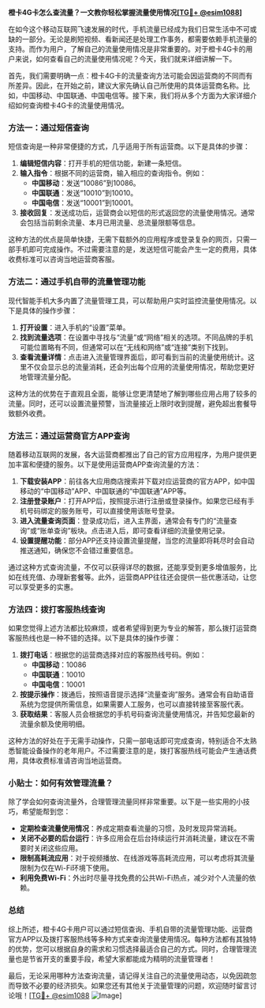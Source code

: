 **橙卡4G卡怎么查流量？一文教你轻松掌握流量使用情况[[TG💪+ @esim1088](https://t.me/s/esim1088)]**

在如今这个移动互联网飞速发展的时代，手机流量已经成为我们日常生活中不可或缺的一部分。无论是刷短视频、看新闻还是处理工作事务，都需要依赖手机流量的支持。而作为用户，了解自己的流量使用情况是非常重要的。对于橙卡4G卡的用户来说，如何查看自己的流量使用情况呢？今天，我们就来详细讲解一下。

首先，我们需要明确一点：橙卡4G卡的流量查询方法可能会因运营商的不同而有所差异。因此，在开始之前，建议大家先确认自己所使用的具体运营商名称。比如，中国移动、中国联通、中国电信等。接下来，我们将从多个方面为大家详细介绍如何查询橙卡4G卡的流量使用情况。

### 方法一：通过短信查询

短信查询是一种非常便捷的方式，几乎适用于所有运营商。以下是具体的步骤：

1. **编辑短信内容**：打开手机的短信功能，新建一条短信。
2. **输入指令**：根据不同的运营商，输入相应的查询指令。例如：
   - **中国移动**：发送“10086”到10086。
   - **中国联通**：发送“10010”到10010。
   - **中国电信**：发送“10001”到10001。
3. **接收回复**：发送成功后，运营商会以短信的形式返回您的流量使用情况。通常会包括当前剩余流量、本月已用流量、总流量限额等信息。

这种方法的优点是简单快捷，无需下载额外的应用程序或登录复杂的网页，只需一部手机即可完成操作。不过需要注意的是，发送短信可能会产生一定的费用，具体收费标准可以咨询当地运营商客服。

### 方法二：通过手机自带的流量管理功能

现代智能手机大多内置了流量管理工具，可以帮助用户实时监控流量使用情况。以下是具体的操作步骤：

1. **打开设置**：进入手机的“设置”菜单。
2. **找到流量选项**：在设置中寻找与“流量”或“网络”相关的选项。不同品牌的手机可能位置略有不同，但通常可以在“无线和网络”或“连接”类别下找到。
3. **查看流量详情**：点击进入流量管理界面后，即可看到当前的流量使用统计。这里不仅会显示总的流量消耗，还会列出每个应用的流量使用情况，帮助您更好地管理流量分配。

这种方法的优势在于直观且全面，能够让您更清楚地了解到哪些应用占用了较多的流量。同时，还可以设置流量预警，当流量接近上限时收到提醒，避免超出套餐导致额外收费。

### 方法三：通过运营商官方APP查询

随着移动互联网的发展，各大运营商都推出了自己的官方应用程序，为用户提供更加丰富和便捷的服务。以下是使用运营商APP查询流量的方法：

1. **下载安装APP**：前往各大应用商店搜索并下载对应运营商的官方APP，如中国移动的“中国移动”APP、中国联通的“中国联通”APP等。
2. **注册登录账户**：打开APP后，按照提示进行注册或登录操作。如果您已经有手机号码绑定的服务账号，可以直接使用该账号登录。
3. **进入流量查询页面**：登录成功后，进入主界面，通常会有专门的“流量查询”或“账单查询”板块。点击进入后，即可查看详细的流量使用记录。
4. **设置提醒功能**：部分APP还支持设置流量提醒，当您的流量即将耗尽时会自动推送通知，确保您不会错过重要信息。

通过这种方式查询流量，不仅可以获得详尽的数据，还能享受到更多增值服务，比如在线充值、办理新套餐等。此外，运营商APP往往还会提供一些优惠活动，让您可以享受更多的实惠。

### 方法四：拨打客服热线查询

如果您觉得上述方法都比较麻烦，或者希望得到更为专业的解答，那么拨打运营商客服热线也是一种不错的选择。以下是具体的操作步骤：

1. **拨打电话**：根据您的运营商选择对应的客服热线号码。例如：
   - **中国移动**：10086
   - **中国联通**：10010
   - **中国电信**：10001
2. **按提示操作**：拨通后，按照语音提示选择“流量查询”服务。通常会有自助语音系统为您提供所需信息，如果需要人工服务，也可以直接转接至客服代表。
3. **获取结果**：客服人员会根据您的手机号码查询流量使用情况，并告知您最新的流量余额及使用明细。

这种方法的好处在于无需手动操作，只需一部电话即可完成查询，特别适合不太熟悉智能设备操作的老年用户。不过需要注意的是，拨打客服热线可能会产生通话费用，具体收费标准请咨询当地运营商。

### 小贴士：如何有效管理流量？

除了学会如何查询流量外，合理管理流量同样非常重要。以下是一些实用的小技巧，希望能帮到您：

- **定期检查流量使用情况**：养成定期查看流量的习惯，及时发现异常消耗。
- **关闭不必要的后台运行**：许多应用会在后台持续运行并消耗流量，建议在不需要时关闭这些应用。
- **限制高耗流应用**：对于视频播放、在线游戏等高耗流应用，可以考虑将其流量限制为仅在Wi-Fi环境下使用。
- **利用免费Wi-Fi**：外出时尽量寻找免费的公共Wi-Fi热点，减少对个人流量的依赖。

### 总结

综上所述，橙卡4G卡用户可以通过短信查询、手机自带的流量管理功能、运营商官方APP以及拨打客服热线等多种方式来查询流量使用情况。每种方法都有其独特的优势，您可以根据自身的需求和习惯选择最适合自己的方式。同时，合理管理流量也是节省开支的重要手段，希望大家都能成为精明的流量管理者！

最后，无论采用哪种方法查询流量，请记得关注自己的流量使用动态，以免因疏忽而导致不必要的经济损失。如果您还有其他关于流量管理的问题，欢迎随时留言讨论哦！[[TG💪+ @esim1088](https://t.me/s/esim1088) ![Image](https://i.postimg.cc/4NQfJmqS/Snipaste-2025-05-13-00-14-12.png)]
